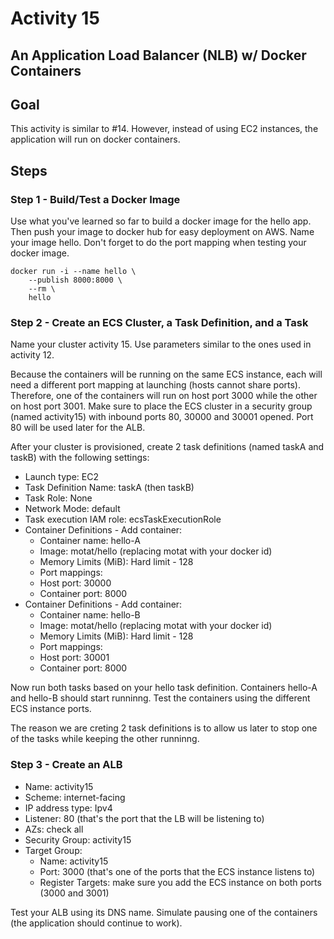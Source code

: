 # Activity 15

## An Application Load Balancer (NLB) w/ Docker Containers

## Goal
This activity is similar to #14. However, instead of using EC2 instances, the application will run on docker containers. 

## Steps

### Step 1 - Build/Test a Docker Image 

Use what you've learned so far to build a docker image for the hello app. Then push your image to docker hub for easy deployment on AWS. Name your image hello. Don't forget to do the port mapping when testing your docker image. 

```
docker run -i --name hello \
    --publish 8000:8000 \
    --rm \
    hello
```

### Step 2 - Create an ECS Cluster, a Task Definition, and a Task

Name your cluster activity 15. Use parameters similar to the ones used in activity 12. 

Because the containers will be running on the same ECS instance, each will need a different port mapping at launching (hosts cannot share ports). Therefore, one of the containers will run on host port 3000 while the other on host port 3001. Make sure to place the ECS cluster in a security group (named activity15) with inbound ports 80, 30000 and 30001 opened. Port 80 will be used later for the ALB. 

After your cluster is provisioned, create 2 task definitions (named taskA and taskB) with the following settings: 

* Launch type: EC2
* Task Definition Name: taskA (then taskB)
* Task Role: None
* Network Mode: default
* Task execution IAM role: ecsTaskExecutionRole
* Container Definitions - Add container:
    * Container name: hello-A
    * Image: motat/hello (replacing motat with your docker id)
    * Memory Limits (MiB): Hard limit - 128
    * Port mappings:
    * Host port: 30000
    * Container port: 8000
* Container Definitions - Add container:
    * Container name: hello-B
    * Image: motat/hello (replacing motat with your docker id)
    * Memory Limits (MiB): Hard limit - 128
    * Port mappings:
    * Host port: 30001
    * Container port: 8000

Now run both tasks based on your hello task definition. Containers hello-A and hello-B should start runninng. Test the containers using the different ECS instance ports. 

The reason we are creting 2 task definitions is to allow us later to stop one of the tasks while keeping the other runninng. 

### Step 3 - Create an ALB

* Name: activity15
* Scheme: internet-facing
* IP address type: Ipv4
* Listener: 80 (that's the port that the LB will be listening to)
* AZs: check all 
* Security Group: activity15
* Target Group: 
    * Name: activity15
    * Port: 3000 (that's one of the ports that the ECS instance listens to)
    * Register Targets: make sure you add the ECS instance on both ports (3000 and 3001)

Test your ALB using its DNS name. Simulate pausing one of the containers (the application should continue to work).
